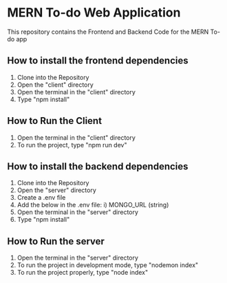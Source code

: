 # MERN To-do Web Application

This repository contains the Frontend and Backend Code for the MERN To-do app

## How to install the frontend dependencies

1) Clone into the Repository
2) Open the "client" directory
3) Open the terminal in the "client" directory
4) Type "npm install"

## How to Run the Client

1) Open the terminal in the "client" directory
2) To run the project, type "npm run dev"


## How to install the backend dependencies

1) Clone into the Repository
2) Open the "server" directory
3) Create a .env file
4) Add the below in the .env file:
    i) MONGO_URL (string)
5) Open the terminal in the "server" directory
6) Type "npm install"

## How to Run the server

1) Open the terminal in the "server" directory
2) To run the project in development mode, type "nodemon index"
3) To run the project properly, type "node index"
